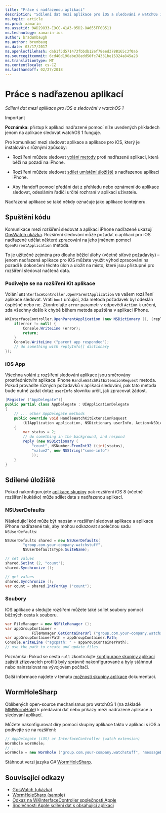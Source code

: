 ```yaml
---
title: "Práce s nadřazenou aplikací"
description: "Sdílení dat mezi aplikace pro iOS a sledování v watchOS 1"
ms.topic: article
ms.prod: xamarin
ms.assetid: 9AD29833-E9CC-41A3-95D2-8A655FF0B511
ms.technology: xamarin-ios
author: bradumbaugh
ms.author: brumbaug
ms.date: 03/17/2017
ms.openlocfilehash: dab1f5d571473fbbdb12ef78eed3788165c3f0a6
ms.sourcegitcommit: 6cd40d190abe38edd50fc74331be15324a845a28
ms.translationtype: MT
ms.contentlocale: cs-CZ
ms.lasthandoff: 02/27/2018
---
```

# <a name="working-with-the-parent-application"></a>Práce s nadřazenou aplikací

_Sdílení dat mezi aplikace pro iOS a sledování v watchOS 1_

> [!IMPORTANT]
> **Poznámka:** přístup k aplikaci nadřazené pomocí níže uvedených příkladech jenom na aplikace sledovat watchOS 1 funguje.


Pro komunikaci mezi sledovat aplikace a aplikace pro iOS, který je instalován s různými způsoby:

- Rozšíření můžete sledovat [volání metody](#code) proti nadřazené aplikaci, která běží na pozadí na iPhone.

- Rozšíření můžete sledovat [sdílet umístění úložiště](#storage) s nadřazenou aplikací iPhone.

- Aby Handoff pomocí předání dat z přehledu nebo oznámení do aplikace sledovat, odesláním řadiči určité rozhraní v aplikaci uživatele.

Nadřazená aplikace se také někdy označuje jako aplikace kontejneru.


<a name="code" />

## <a name="run-code"></a>Spuštění kódu

Komunikace mezi rozšíření sledovat a aplikaci iPhone nadřazené ukazují [GpsWatch ukázka](https://developer.xamarin.com/samples/GpsWatch).
Rozšíření sledování může požádat o aplikaci pro iOS nadřazené udělat některé zpracování na jeho jménem pomocí `OpenParentApplication` metoda.

To je užitečné zejména pro dlouho běžící úlohy (včetně síťové požadavky) – jenom nadřazená aplikace pro iOS můžete využít výhod zpracování na pozadí k dokončení těchto úloh a uložit na místo, které jsou přístupné pro rozšíření sledovat načtená data.



### <a name="watch-kit-app-extension"></a>Podívejte se na rozšíření Kit aplikace

Volání `WKInterfaceController.OpenParentApplication` ve vašem rozšíření aplikace sledovat. Vrátí `bool` určující, zda metoda požadavek byl odeslán úspěšně nebo ne. Zkontrolujte `error` parametr v odpovědi `Action` k určení, zda všechny došlo k chybě během metoda spuštěna v aplikaci iPhone.

```csharp
WKInterfaceController.OpenParentApplication (new NSDictionary (), (replyInfo, error) => {
    if(error != null) {
        Console.WriteLine (error);
        return;
    }
    Console.WriteLine ("parent app responded");
    // do something with replyInfo[] dictionary
});
```


### <a name="ios-app"></a>iOS App

Všechna volání z rozšíření sledování aplikace jsou směrovány prostřednictvím aplikace iPhone `HandleWatchKitExtensionRequest` metoda.
Pokud provádíte různých požadavků v aplikaci sledování, pak tato metoda bude nutné zadat dotaz `userInfo` slovníku určit, jak zpracovat žádost.


```csharp
[Register ("AppDelegate")]
public partial class AppDelegate : UIApplicationDelegate
{
    // ... other AppDelegate methods
    public override void HandleWatchKitExtensionRequest
        (UIApplication application, NSDictionary userInfo, Action<NSDictionary> reply)
    {
        var status = 2;
        // do something in the background, and respond
        reply (new NSDictionary (
            "count", NSNumber.FromInt32 ((int)status),
            "value2", new NSString("some-info")
            ));
    }
}
```


<a name="storage" />

## <a name="shared-storage"></a>Sdílené úložiště

Pokud nakonfigurujete [aplikace skupiny](~/ios/watchos/app-fundamentals/app-groups.md) pak rozšíření iOS 8 (včetně rozšíření kukátko) může sdílet data s nadřazenou aplikací.

<a name="nsuserdefaults" />

### <a name="nsuserdefaults"></a>NSUserDefaults

Následující kód může být napsán v rozšíření sledovat aplikace a aplikace iPhone nadřazené tak, aby mohou odkazovat společnou sadu `NSUserDefaults`:

```csharp
NSUserDefaults shared = new NSUserDefaults(
        "group.com.your-company.watchstuff",
        NSUserDefaultsType.SuiteName);

// set values
shared.SetInt (2, "count");
shared.Synchronize ();

// get values
shared.Synchronize ();
var count = shared.IntForKey ("count");
```

<a name="files" />

### <a name="files"></a>Soubory

IOS aplikace a sledujte rozšíření můžete také sdílet soubory pomocí běžných cesta k souboru.

```csharp
var FileManager = new NSFileManager ();
var appGroupContainer =
            FileManager.GetContainerUrl ("group.com.your-company.watchstuff");
var appGroupContainerPath = appGroupContainer.Path;
Console.WriteLine ("agcpath: " + appGroupContainerPath);
// use the path to create and update files
```

Poznámka: Pokud se cesta `null` zkontrolujte [konfigurace skupiny aplikací](~/ios/watchos/app-fundamentals/app-groups.md) zajistit zřizovacích profilů byly správně nakonfigurované a byly stáhnout nebo nainstalovat na vývojovém počítači.

Další informace najdete v tématu [možnosti skupiny aplikace](~/ios/deploy-test/provisioning/capabilities/app-groups-capabilities.md) dokumentaci.

## <a name="wormholesharp"></a>WormHoleSharp

Oblíbených open-source mechanismus pro watchOS 1 (na základě [MMWormHole](https://github.com/mutualmobile/MMWormhole)) k předávání dat nebo příkazy mezi nadřazené aplikace a sledování aplikací.

Můžete nakonfigurovat díry pomocí skupiny aplikace takto v aplikaci s iOS a podívejte se na rozšíření:

```csharp
// AppDelegate (iOS) or InterfaceController (watch extension)
Wormhole wormHole;
// ...
wormHole = new Wormhole ("group.com.your-company.watchstuff", "messageDir");
```

Stáhnout verzi jazyka C# [WormHoleSharp](https://github.com/Clancey/WormHoleSharp).



## <a name="related-links"></a>Související odkazy

- [GpsWatch (ukázka)](https://developer.xamarin.com/samples/monotouch/WatchKit/WatchKitCatalog/)
- [WormHoleSharp (sample)](https://github.com/Clancey/WormHoleSharp)
- [Odkaz na WKInterfaceController společnosti Apple](https://developer.apple.com/library/prerelease/ios/documentation/WatchKit/Reference/WKInterfaceController_class/index.html#//apple_ref/occ/clm/WKInterfaceController/openParentApplication:reply:)
- [Společnosti Apple sdílení dat s obsahující aplikaci](https://developer.apple.com/library/ios/documentation/General/Conceptual/ExtensibilityPG/ExtensionScenarios.html)
